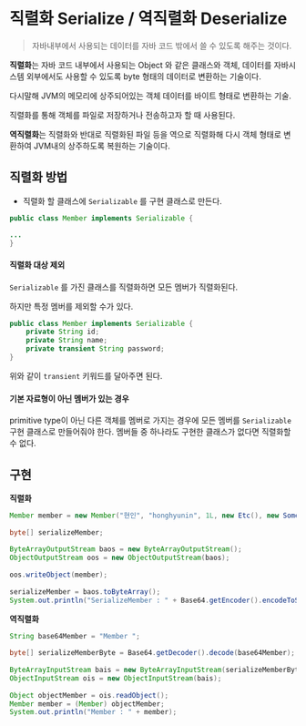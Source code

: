 # 직렬화 Serialize / 역직렬화 Deserialize
> 자바내부에서 사용되는 데이터를 자바 코드 밖에서 쓸 수 있도록 해주는 것이다.

**직렬화**는 자바 코드 내부에서 사용되는 Object 와 같은 클래스와 객체, 데이터를 자바시스템 외부에서도 사용할 수 있도록 byte 형태의 데이터로 변환하는 기술이다.

다시말해 JVM의 메모리에 상주되어있는 객체 데이터를 바이트 형태로 변환하는 기술.

직렬화를 통해 객체를 파일로 저장하거나 전송하고자 할 때 사용된다.

**역직렬화**는 직렬화와 반대로 직렬화된 파일 등을 역으로 직렬화해 다시 객체 형태로 변환하여 JVM내의 상주하도록 복원하는 기술이다.


## 직렬화 방법

- 직렬화 할 클래스에 `Serializable` 를 구현 클래스로 만든다.

```java
public class Member implements Serializable {

...
}
```

#### 직렬화 대상 제외

`Serializable` 를 가진 클래스를 직렬화하면 모든 멤버가 직렬화된다.

하지만 특정 멤버를 제외할 수가 있다.

``` java
public class Member implements Serializable {
	private String id;
	private String name;
	private transient String password;
}
```

위와 같이 `transient` 키워드를 달아주면 된다.

#### 기본 자료형이 아닌 멤버가 있는 경우

primitive type이 아닌 다른 객체를 멤버로 가지는 경우에 모든 멤버를 `Serializable` 구현 클래스로 만들어줘야 한다. 멤버들 중 하나라도 구현한 클래스가 없다면 직렬화할 수 없다.

## 구현

**직렬화**
```java
Member member = new Member("현인", "honghyunin", 1L, new Etc(), new Something());  
  
byte[] serializeMember;  
  
ByteArrayOutputStream baos = new ByteArrayOutputStream();  
ObjectOutputStream oos = new ObjectOutputStream(baos);  
  
oos.writeObject(member);  
  
serializeMember = baos.toByteArray();  
System.out.println("SerializeMember : " + Base64.getEncoder().encodeToString(serializeMember));
```

**역직렬화**

```java
String base64Member = "Member ";  
  
byte[] serializeMemberByte = Base64.getDecoder().decode(base64Member);  
  
ByteArrayInputStream bais = new ByteArrayInputStream(serializeMemberByte);  
ObjectInputStream ois = new ObjectInputStream(bais);  
  
Object objectMember = ois.readObject();
Member member = (Member) objectMember;  
System.out.println("Member : " + member);
```